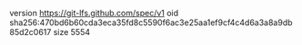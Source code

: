 version https://git-lfs.github.com/spec/v1
oid sha256:470bd6b60cda3eca35fd8c5590f6ac3e25aa1ef9cf4c4d6a3a8a9db85d2c0617
size 5554
